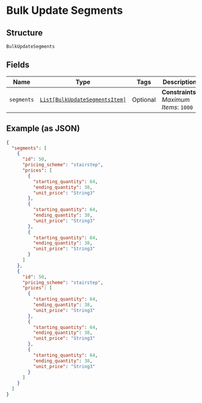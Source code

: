 
# Bulk Update Segments

## Structure

`BulkUpdateSegments`

## Fields

| Name | Type | Tags | Description |
|  --- | --- | --- | --- |
| `segments` | [`List[BulkUpdateSegmentsItem]`](../../doc/models/bulk-update-segments-item.md) | Optional | **Constraints**: *Maximum Items*: `1000` |

## Example (as JSON)

```json
{
  "segments": [
    {
      "id": 50,
      "pricing_scheme": "stairstep",
      "prices": [
        {
          "starting_quantity": 64,
          "ending_quantity": 38,
          "unit_price": "String3"
        },
        {
          "starting_quantity": 64,
          "ending_quantity": 38,
          "unit_price": "String3"
        },
        {
          "starting_quantity": 64,
          "ending_quantity": 38,
          "unit_price": "String3"
        }
      ]
    },
    {
      "id": 50,
      "pricing_scheme": "stairstep",
      "prices": [
        {
          "starting_quantity": 64,
          "ending_quantity": 38,
          "unit_price": "String3"
        },
        {
          "starting_quantity": 64,
          "ending_quantity": 38,
          "unit_price": "String3"
        },
        {
          "starting_quantity": 64,
          "ending_quantity": 38,
          "unit_price": "String3"
        }
      ]
    }
  ]
}
```


